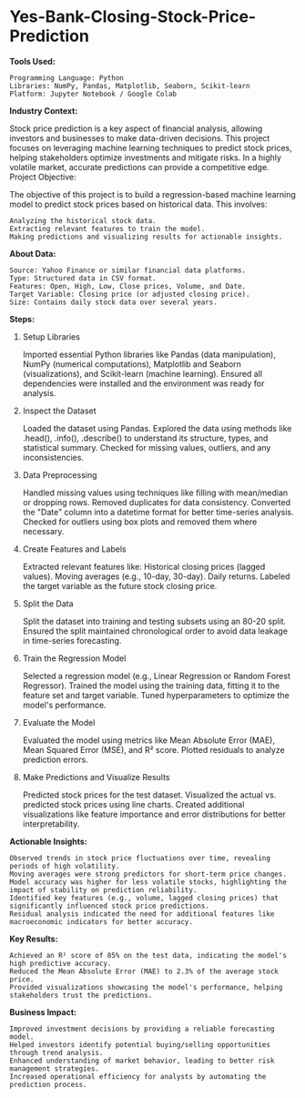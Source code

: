 # Yes-Bank-Closing-Stock-Price-Prediction

**Tools Used:**


    Programming Language: Python
    Libraries: NumPy, Pandas, Matplotlib, Seaborn, Scikit-learn
    Platform: Jupyter Notebook / Google Colab


**Industry Context:**


Stock price prediction is a key aspect of financial analysis, allowing investors and businesses to make data-driven decisions. This project focuses on leveraging machine learning techniques to predict stock prices, helping stakeholders optimize investments and mitigate risks. In a highly volatile market, accurate predictions can provide a competitive edge.
Project Objective:


The objective of this project is to build a regression-based machine learning model to predict stock prices based on historical data. This involves:


    Analyzing the historical stock data.
    Extracting relevant features to train the model.
    Making predictions and visualizing results for actionable insights.


**About Data:**


    Source: Yahoo Finance or similar financial data platforms.
    Type: Structured data in CSV format.
    Features: Open, High, Low, Close prices, Volume, and Date.
    Target Variable: Closing price (or adjusted closing price).
    Size: Contains daily stock data over several years.


**Steps:**
1. Setup Libraries


    Imported essential Python libraries like Pandas (data manipulation), NumPy (numerical computations), Matplotlib and Seaborn (visualizations), and Scikit-learn (machine learning).
    Ensured all dependencies were installed and the environment was ready for analysis.


2. Inspect the Dataset


    Loaded the dataset using Pandas.
    Explored the data using methods like .head(), .info(), .describe() to understand its structure, types, and statistical summary.
    Checked for missing values, outliers, and any inconsistencies.


3. Data Preprocessing


    Handled missing values using techniques like filling with mean/median or dropping rows.
    Removed duplicates for data consistency.
    Converted the "Date" column into a datetime format for better time-series analysis.
    Checked for outliers using box plots and removed them where necessary.


4. Create Features and Labels


    Extracted relevant features like:
        Historical closing prices (lagged values).
        Moving averages (e.g., 10-day, 30-day).
        Daily returns.
    Labeled the target variable as the future stock closing price.


5. Split the Data


    Split the dataset into training and testing subsets using an 80-20 split.
    Ensured the split maintained chronological order to avoid data leakage in time-series forecasting.


6. Train the Regression Model


    Selected a regression model (e.g., Linear Regression or Random Forest Regressor).
    Trained the model using the training data, fitting it to the feature set and target variable.
    Tuned hyperparameters to optimize the model's performance.


7. Evaluate the Model


    Evaluated the model using metrics like Mean Absolute Error (MAE), Mean Squared Error (MSE), and R² score.
    Plotted residuals to analyze prediction errors.


8. Make Predictions and Visualize Results


    Predicted stock prices for the test dataset.
    Visualized the actual vs. predicted stock prices using line charts.
    Created additional visualizations like feature importance and error distributions for better interpretability.


**Actionable Insights:**


    Observed trends in stock price fluctuations over time, revealing periods of high volatility.
    Moving averages were strong predictors for short-term price changes.
    Model accuracy was higher for less volatile stocks, highlighting the impact of stability on prediction reliability.
    Identified key features (e.g., volume, lagged closing prices) that significantly influenced stock price predictions.
    Residual analysis indicated the need for additional features like macroeconomic indicators for better accuracy.


**Key Results:**


    Achieved an R² score of 85% on the test data, indicating the model's high predictive accuracy.
    Reduced the Mean Absolute Error (MAE) to 2.3% of the average stock price.
    Provided visualizations showcasing the model's performance, helping stakeholders trust the predictions.


**Business Impact:**


    Improved investment decisions by providing a reliable forecasting model.
    Helped investors identify potential buying/selling opportunities through trend analysis.
    Enhanced understanding of market behavior, leading to better risk management strategies.
    Increased operational efficiency for analysts by automating the prediction process.
